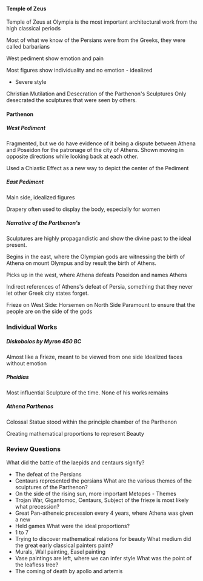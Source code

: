 


#### Temple of Zeus
Temple of Zeus at Olympia is the most important architectural work from the high classical periods

Most of what we know of the Persians were from the Greeks, they were called barbarians

West pediment show emotion and pain

Most figures show individuality and no emotion - idealized
- Severe style


Christian Mutilation and Desecration of the Parthenon's Sculptures
Only desecrated the sculptures that were seen by others.

#### Parthenon
##### West Pediment
Fragmented, but we do have evidence of it being a dispute between Athena and Poseidon for the patronage of the city of Athens.
Shown moving in opposite directions while looking back at each other.

Used a Chiastic Effect as a new way to depict the center of the Pediment
##### East Pediment
Main side, idealized figures

Drapery often used to display the body, especially for women

##### Narrative of the Parthenon's 
Sculptures are highly propagandistic and show the divine past to the ideal present.

Begins in the east, where the Olympian gods are witnessing the birth of Athena on mount Olympus and by result the birth of Athens.

Picks up in the west, where Athena defeats Poseidon and names Athens

Indirect references of Athens's defeat of Persia, something that they never let other Greek city states forget.

Frieze on West Side: Horsemen on North Side
Paramount to ensure that the people are on the side of the gods

### Individual Works
##### Diskobolos by Myron 450 BC
Almost like a Frieze, meant to be viewed from one side 
Idealized faces without emotion

##### Pheidias
Most influential Sculpture of the time. None of his works remains
##### Athena Parthenos
Colossal Statue stood within the principle chamber of the Parthenon

Creating mathematical proportions to represent Beauty


### Review Questions
What did the battle of the laepids and centaurs signify?
- The defeat of the Persians
- Centaurs represented the persians
What are the various themes of the sculptures of the Parthenon?
- On the side of the rising sun, more important
Metopes - Themes
- Trojan War, Gigantomoc, Centaurs, 
Subject of the frieze is most likely what precession?
- Great Pan-atheneic precession every 4 years, where Athena was given a new 
- Held games
What were the ideal proportions?
- 1 to 7
- Trying to discover mathematical relations for beauty
What medium did the great early classical painters paint?
- Murals, Wall painting, Easel painting
- Vase paintings are left, where we can infer style
What was the point of the leafless tree?
- The coming of death by apollo and artemis

